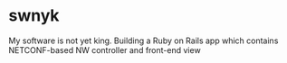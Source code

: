 # swnyk
My software is not yet king. Building a Ruby on Rails app which contains NETCONF-based NW controller and front-end view
